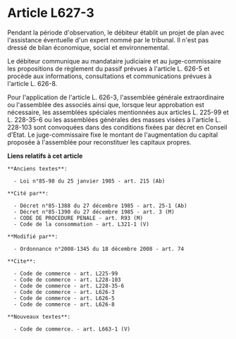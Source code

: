 # Article L627-3

Pendant la période d'observation, le débiteur établit un projet de plan avec l'assistance éventuelle d'un expert nommé par le
tribunal. Il n'est pas dressé de bilan économique, social et environnemental. 

Le débiteur communique au mandataire judiciaire et au juge-commissaire les propositions de règlement du passif prévues à
l'article L. 626-5 et procède aux informations, consultations et communications prévues à l'article L. 626-8. 

Pour l'application de l'article L. 626-3, l'assemblée générale extraordinaire ou l'assemblée des associés ainsi que, lorsque
leur approbation est nécessaire, les assemblées spéciales mentionnées aux articles L. 225-99 et L. 228-35-6 ou les assemblées
générales des masses visées à l'article L. 228-103 sont convoquées dans des conditions fixées par décret en Conseil d'Etat.
Le juge-commissaire fixe le montant de l'augmentation du capital proposée à l'assemblée pour reconstituer les capitaux
propres.

**Liens relatifs à cet article**

	**Anciens textes**:

	  - Loi n°85-98 du 25 janvier 1985 - art. 215 (Ab)

	**Cité par**:

	  - Décret n°85-1388 du 27 décembre 1985 - art. 25-1 (Ab)
	  - Décret n°85-1390 du 27 décembre 1985 - art. 3 (M)
	  - CODE DE PROCEDURE PENALE - art. R93 (M)
	  - Code de la consommation - art. L321-1 (V)

	**Modifié par**:

	  - Ordonnance n°2008-1345 du 18 décembre 2008 - art. 74

	**Cite**:

	  - Code de commerce - art. L225-99
	  - Code de commerce - art. L228-103
	  - Code de commerce - art. L228-35-6
	  - Code de commerce - art. L626-3
	  - Code de commerce - art. L626-5
	  - Code de commerce - art. L626-8

	**Nouveaux textes**:

	  - Code de commerce. - art. L663-1 (V)
